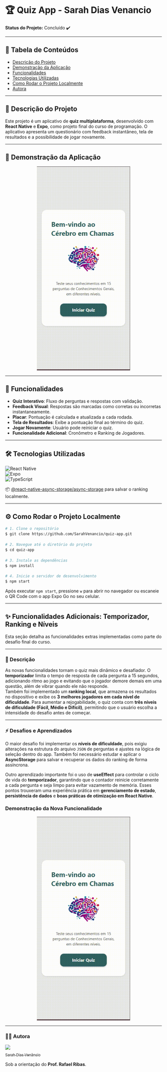 # 🏆 Quiz App - Sarah Dias Venancio  
**Status do Projeto:** Concluído ✔️   

---

## 📑 Tabela de Conteúdos  
- [Descrição do Projeto](#-descrição-do-projeto)  
- [Demonstração da Aplicação](#-demonstração-da-aplicação)  
- [Funcionalidades](#-funcionalidades)  
- [Tecnologias Utilizadas](#️-tecnologias-utilizadas)  
- [Como Rodar o Projeto Localmente](#️-como-rodar-o-projeto-localmente)  
- [Autora](#-autora)  

---

## 📖 Descrição do Projeto  
<p align="start">
Este projeto é um aplicativo de <b>quiz multiplataforma</b>, desenvolvido com <b>React Native</b> e <b>Expo</b>, como projeto final do curso de programação.  
O aplicativo apresenta um questionário com feedback instantâneo, tela de resultados e a possibilidade de jogar novamente.
</p>  

---

## 🎥 Demonstração da Aplicação  
<p align="center">
  <img src="assets/images/quiz.gif" alt="Demonstração do App" width="300"/>
</p>  

---

## 🚀 Funcionalidades  
- **Quiz Interativo**: Fluxo de perguntas e respostas com validação.  
- **Feedback Visual**: Respostas são marcadas como corretas ou incorretas instantaneamente.  
- **Placar**: Pontuação é calculada e atualizada a cada rodada.  
- **Tela de Resultados**: Exibe a pontuação final ao término do quiz.  
- **Jogar Novamente**: Usuário pode reiniciar o quiz.  
- **Funcionalidade Adicional**: Cronômetro e Ranking de Jogadores.  

---

## 🛠️ Tecnologias Utilizadas  
![React Native](https://img.shields.io/badge/React_Native-20232A?style=for-the-badge&logo=react&logoColor=61DAFB)  
![Expo](https://img.shields.io/badge/Expo-1B1F23?style=for-the-badge&logo=expo&logoColor=white)  
![TypeScript](https://img.shields.io/badge/TypeScript-007ACC?style=for-the-badge&logo=typescript&logoColor=white)  

📦 [@react-native-async-storage/async-storage](https://github.com/react-native-async-storage/async-storage) para salvar o ranking localmente.  

---

## ⚙️ Como Rodar o Projeto Localmente  

```bash
# 1. Clone o repositório
$ git clone https://github.com/SarahVenancio/quiz-app.git

# 2. Navegue até o diretório do projeto
$ cd quiz-app

# 3. Instale as dependências
$ npm install

# 4. Inicie o servidor de desenvolvimento
$ npm start
```
Após executar `npm start`, pressione `w` para abrir no navegador ou escaneie o QR Code com o app Expo Go no seu celular.

---

## ✨ Funcionalidades Adicionais: Temporizador, Ranking e Níveis

Esta seção detalha as funcionalidades extras implementadas como parte do desafio final do curso.

---
### 📌 Descrição  
As novas funcionalidades tornam o quiz mais dinâmico e desafiador. O **temporizador** limita o tempo de resposta de cada pergunta a 15 segundos, adicionando ritmo ao jogo e evitando que o jogador demore demais em uma questão, além de vibrar quando ele não responde.  
Também foi implementado um **ranking local**, que armazena os resultados no dispositivo e exibe os **3 melhores jogadores em cada nível de dificuldade**. Para aumentar a rejogabilidade, o quiz conta com **três níveis de dificuldade (Fácil, Médio e Difícil)**, permitindo que o usuário escolha a intensidade do desafio antes de começar.  

---

### ⚡ Desafios e Aprendizados  
O maior desafio foi implementar os **níveis de dificuldade**, pois exigiu alterações na estrutura do arquivo `JSON` de perguntas e ajustes na lógica de seleção dentro do app. Também foi necessário estudar e aplicar o **AsyncStorage** para salvar e recuperar os dados do ranking de forma assíncrona.  

Outro aprendizado importante foi o uso de **useEffect** para controlar o ciclo de vida do **temporizador**, garantindo que o contador reinicie corretamente a cada pergunta e seja limpo para evitar vazamento de memória. Esses pontos trouxeram uma experiência prática em **gerenciamento de estado**, **persistência de dados** e **boas práticas de otimização em React Native**.  

### Demonstração da Nova Funcionalidade
<p align="center">
  <img src="./assets/images/quiz.gif" alt="Demonstração da Nova Funcionalidade" width="300"/>
</p>

---

### 👨‍💻 Autora
[<img src="https://avatars.githubusercontent.com/u/165316263?v=4" width=115><br><sub>Sarah Dias Venâncio</sub>](https://github.com/SarahVenancio) 

Sob a orientação do **Prof. Rafael Ribas**.
